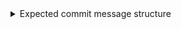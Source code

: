 
<details><summary>Expected commit message structure</summary>

Commit messages (in particular the merge commit of a pull request) should be structured as follows:

```
<type>[optional scope]: <description>

[optional body]

[optional footer]
```

The commit contains the following structural elements, to communicate intent to the consumers of your library:

- `fix:` a commit of the *type* `fix` patches a bug in your codebase (this correlates with `PATCH` in semantic versioning).
- `feat:` a commit of the *type* `feat` introduces a new feature to the codebase (this correlates with `MINOR` in semantic versioning).
- `BREAKING CHANGE:` a commit that has the text `BREAKING CHANGE`: at the beginning of its optional body or footer section introduces a breaking API change (correlating with `MAJOR` in semantic versioning). A breaking change can be part of commits of any type. e.g., a `fix:`, `feat:` & `chore:` types would all be valid, in addition to any other type.
- Others: commit types other than `fix:` and feat: are allowed, for example 
    - `chore:`
    - `docs:`
    - `style:`
    - `refactor:`
    - `perf:`
    - `test:`
    
    and others. We also recommend improvement for commits that improve a current implementation without adding a new feature or fixing a bug. Notice these types are not mandated by the conventional commits specification, and have no implicit effect in semantic versioning (unless they include a `BREAKING CHANGE`, which is NOT recommended). A scope may be provided to a commit’s type, to provide additional contextual information and is contained within parenthesis, e.g., `feat(parser): add ability to parse arrays`.

## Examples

Commit message with description and breaking change in body
```
feat: allow provided config object to extend other configs

BREAKING CHANGE: `extends` key in config file is now used for extending other config files
```

Commit message with no body
```
docs: correct spelling of CHANGELOG
````

Commit message with scope
```
feat(lang): added polish language
```

Commit message for a fix using an (optional) issue number.
```
fix: minor typos in code

see the issue for details on the typos fixed

fixes issue #12
```

</p>
</details>
